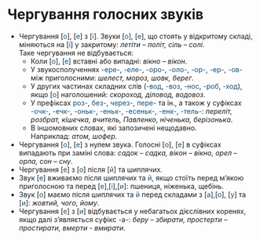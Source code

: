 # Чергування голосних звуків

* Чергування [<font color="#0F5181">о</font>], [<font color="#0F5181">е</font>] з [<font color="#0F5181">i</font>]. Звуки [<font color="#0F5181">о</font>], [<font color="#0F5181">е</font>], що стоять у вiдкритому складi, мiняються на [<font color="#0F5181">i</font>] у закритому: *летiти – полiт, сiль – солi*.<br>
Таке чергування не вiдбувається:
    * Коли [<font color="#0F5181">о</font>], [<font color="#0F5181">е</font>] вставнi або випаднi: *вiкно – вiкон*.
    * У звукосполученнях <font color="#0F5181">-ере-</font>, <font color="#0F5181">-еле-</font>, <font color="#0F5181">-оро-</font>, <font color="#0F5181">-оло-</font>, <font color="#0F5181">-ор-</font>, <font color="#0F5181">-ер-</font>, <font color="#0F5181">-ов-</font> мiж приголосними: *шелест, мороз, шовк, берег*.
    * У других частинах складних слiв (<font color="#0F5181">-вод</font>, <font color="#0F5181">-воз</font>, <font color="#0F5181">-нос</font>, <font color="#0F5181">-роб</font>, <font color="#0F5181">-ход</font>), якщо [<font color="#0F5181">о</font>] наголошений: *скороход, дiловод, водовоз*.
    * У префiксах <font color="#0F5181">роз-</font>, <font color="#0F5181">без-</font>, <font color="#0F5181">через-</font>, <font color="#0F5181">пере-</font> та iн., а також у суфiксах <font color="#0F5181">-очк-</font>, <font color="#0F5181">-ечк-</font>, <font color="#0F5181">-оньк-</font>, <font color="#0F5181">-еньк-</font>, <font color="#0F5181">-есеньк-</font>, <font color="#0F5181">-енк-</font>, <font color="#0F5181">-тель-</font>: *перелiт, розбрат, кiшечка, вчитель, Павленко, нiченька, берiзонька*.
    * В iншомовних словах, якi запозиченi нещодавно.<br>
Наприклад: *атом, шофер*.
* Чергування [<font color="#0F5181">о</font>], [<font color="#0F5181">е</font>] з нулем звука. Голоснi [<font color="#0F5181">о</font>], [<font color="#0F5181">е</font>] в суфiксах випадають при замiнi слова: *садок – садка, вiкон – вiкно, орел – орла, сон – сну*.
* Чергування [<font color="#0F5181">е</font>] з [<font color="#0F5181">о</font>] пiсля [<font color="#0F5181">й</font>] та шиплячих.
 * Звук [<font color="#0F5181">е</font>] вживаємо пiсля шиплячих та <font color="#0F5181">й</font>, якщо стоїть перед м’якою приголосною та перед [<font color="#0F5181">е</font>],[<font color="#0F5181">i</font>],[<font color="#0F5181">и</font>]: пшениця, нiженька, щебiнь.
 * Звук [<font color="#0F5181">о</font>] маємо пiсля шиплячих та <font color="#0F5181">й</font> перед складами з [<font color="#0F5181">а</font>],[<font color="#0F5181">о</font>], [<font color="#0F5181">у</font>] та [<font color="#0F5181">и</font>]: *жовтий, чого, йому*.
* Чергування [<font color="#0F5181">е</font>] з [<font color="#0F5181">и</font>] вiдбувається у небагатьох дiєслiвних коренях, якщо далi з’являється суфiкс -а-</font>: *беру – збирати, простерти – простирати, вмерти - вмирати*.

